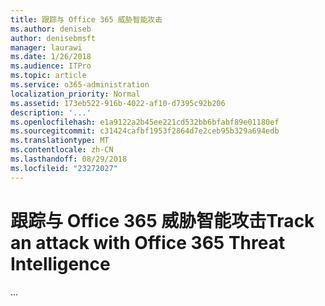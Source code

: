 ```yaml
---
title: 跟踪与 Office 365 威胁智能攻击
ms.author: deniseb
author: denisebmsft
manager: laurawi
ms.date: 1/26/2018
ms.audience: ITPro
ms.topic: article
ms.service: o365-administration
localization_priority: Normal
ms.assetid: 173eb522-916b-4022-af10-d7395c92b206
description: '...'
ms.openlocfilehash: e1a9122a2b45ee221cd532bb6bfabf89e01180ef
ms.sourcegitcommit: c31424cafbf1953f2864d7e2ceb95b329a694edb
ms.translationtype: MT
ms.contentlocale: zh-CN
ms.lasthandoff: 08/29/2018
ms.locfileid: "23272027"
---
```

# <a name="track-an-attack-with-office-365-threat-intelligence"></a><span data-ttu-id="33ae4-103">跟踪与 Office 365 威胁智能攻击</span><span class="sxs-lookup"><span data-stu-id="33ae4-103">Track an attack with Office 365 Threat Intelligence</span></span>

<span data-ttu-id="33ae4-104">...</span><span class="sxs-lookup"><span data-stu-id="33ae4-104"></span></span>
  

